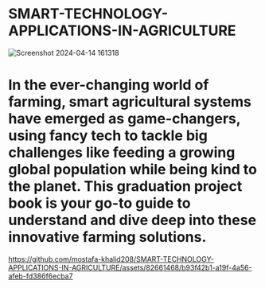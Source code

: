 # SMART-TECHNOLOGY-APPLICATIONS-IN-AGRICULTURE
![Screenshot 2024-04-14 161318](https://github.com/mostafa-khalid208/SMART-TECHNOLOGY-APPLICATIONS-IN-AGRICULTURE/assets/82661468/f99b3676-22ec-4282-a40a-b1a45625312d)
# In the ever-changing world of farming, smart agricultural systems have emerged as game-changers, using fancy tech to tackle big challenges like feeding a growing global population while being kind to the planet. This graduation project book is your go-to guide to understand and dive deep into these innovative farming solutions.
https://github.com/mostafa-khalid208/SMART-TECHNOLOGY-APPLICATIONS-IN-AGRICULTURE/assets/82661468/b93f42b1-a19f-4a56-afeb-fd386f6ecba7
